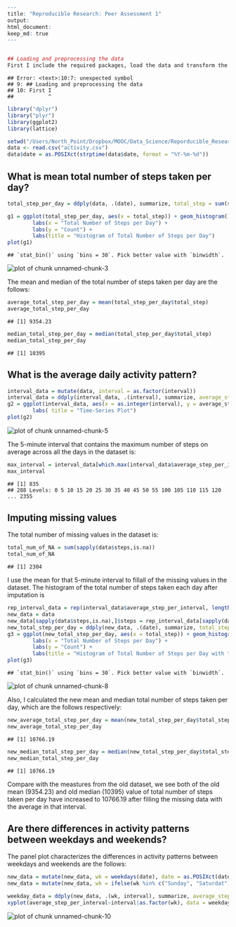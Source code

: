 

```r
---
title: "Reproducible Research: Peer Assessment 1"
output: 
html_document:
keep_md: true
---


## Loading and preprocessing the data
First I include the required packages, load the data and transform the date variable.
```

```
## Error: <text>:10:7: unexpected symbol
## 9: ## Loading and preprocessing the data
## 10: First I
##           ^
```

```r
library("dplyr")
library("plyr")
library(ggplot2)
library(lattice)

setwd("/Users/North_Point/Dropbox/MOOC/Data_Science/Reporducible_Research/week1")
data <- read.csv("activity.csv")
data$date = as.POSIXct(strptime(data$date, format = "%Y-%m-%d"))
```

## What is mean total number of steps taken per day?

```r
total_step_per_day = ddply(data, .(date), summarize, total_step = sum(steps, na.rm = TRUE))

g1 = ggplot(total_step_per_day, aes(x = total_step)) + geom_histogram() +
        labs(x = "Total Number of Steps per Day") +
        labs(y = "Count") + 
        labs(title = "Histogram of Total Number of Steps per Day")
plot(g1)
```

```
## `stat_bin()` using `bins = 30`. Pick better value with `binwidth`.
```

![plot of chunk unnamed-chunk-3](figure/unnamed-chunk-3-1.png)


The mean and median of the total number of steps taken per day are the follows:

```r
average_total_step_per_day = mean(total_step_per_day$total_step)
average_total_step_per_day
```

```
## [1] 9354.23
```

```r
median_total_step_per_day = median(total_step_per_day$total_step)
median_total_step_per_day
```

```
## [1] 10395
```

## What is the average daily activity pattern?

```r
interval_data = mutate(data, interval = as.factor(interval))
interval_data = ddply(interval_data, .(interval), summarize, average_step_per_interval = mean(steps, na.rm = TRUE))
g2 = ggplot(interval_data, aes(x = as.integer(interval), y = average_step_per_interval)) + geom_point() + geom_line() +         labs( x = "5-minute Interval") + labs( y = "Average Number of Steps Taken across All Days")+
        labs( title = "Time-Series Plot")
plot(g2)
```

![plot of chunk unnamed-chunk-5](figure/unnamed-chunk-5-1.png)


The 5-minute interval that contains the maximum number of steps on average across all the days in the dataset is:



```r
max_interval = interval_data[which.max(interval_data$average_step_per_interval), "interval"]
max_interval
```

```
## [1] 835
## 288 Levels: 0 5 10 15 20 25 30 35 40 45 50 55 100 105 110 115 120 ... 2355
```

## Imputing missing values


The total number of missing values in the dataset is:



```r
total_num_of_NA = sum(sapply(data$steps,is.na))
total_num_of_NA
```

```
## [1] 2304
```


I use the mean for that 5-minute interval to fillall of the missing values in the dataset. The histogram of the total number of steps taken each day after imputation is



```r
rep_interval_data = rep(interval_data$average_step_per_interval, length(unique(data$date)))
new_data = data
new_data[sapply(data$steps,is.na),]$steps = rep_interval_data[sapply(data$steps,is.na)]
new_total_step_per_day = ddply(new_data, .(date), summarize, total_step = sum(steps))
g3 = ggplot(new_total_step_per_day, aes(x = total_step)) + geom_histogram() +
        labs(x = "Total Number of Steps per Day") +
        labs(y = "Count") + 
        labs(title = "Histogram of Total Number of Steps per Day with the Missing Data Filled in")
plot(g3)
```

```
## `stat_bin()` using `bins = 30`. Pick better value with `binwidth`.
```

![plot of chunk unnamed-chunk-8](figure/unnamed-chunk-8-1.png)


Also, I calculated the new mean and median total number of steps taken per day, which are the follows respectively:



```r
new_average_total_step_per_day = mean(new_total_step_per_day$total_step)
new_average_total_step_per_day
```

```
## [1] 10766.19
```

```r
new_median_total_step_per_day = median(new_total_step_per_day$total_step)
new_median_total_step_per_day
```

```
## [1] 10766.19
```


Compare with the meastures from the old dataset, we see both of the old mean (9354.23) and old median (10395) value of total number of steps taken per day have increased to 10766.19 after filling the missing data with the average in that interval.


## Are there differences in activity patterns between weekdays and weekends?


The panel plot characterizes the differences in activity patterns between weekdays and weekends are the follows:

```r
new_data = mutate(new_data, wk = weekdays(date), date = as.POSIXct(date))
new_data = mutate(new_data, wk = ifelse(wk %in% c("Sunday", "Saturdat"), "Weekend", "Weekday"))

weekday_data = ddply(new_data, .(wk, interval), summarize, average_step_per_interval = mean(steps))
xyplot(average_step_per_interval~interval|as.factor(wk), data = weekday_data, type = "l", layout = c(1,2), xlab = "Interval", ylab = "Number of steps")
```

![plot of chunk unnamed-chunk-10](figure/unnamed-chunk-10-1.png)
```

